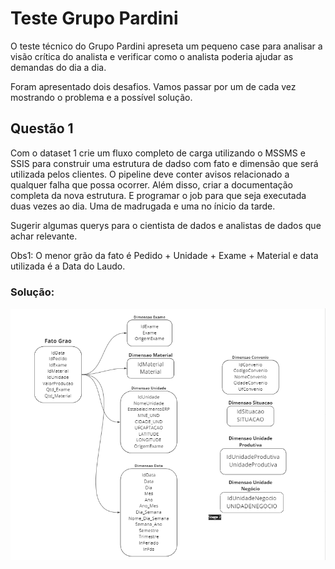 # Teste Grupo Pardini

O teste técnico do Grupo Pardini apreseta um pequeno case para analisar a visão crítica do analista e verificar como o analista poderia ajudar as demandas do dia a dia. 

Foram apresentado dois desafios. Vamos passar por um de cada vez mostrando o problema e a possível solução.

## Questão 1

Com o dataset 1 crie um fluxo completo de carga utilizando o MSSMS e SSIS para construir uma estrutura de dadso com fato e dimensão que será utilizada pelos clientes. O pipeline deve conter avisos relacionado a qualquer falha que possa ocorrer. Além disso, criar a documentação completa da nova estrutura. E programar o job para que seja executada duas vezes ao dia. Uma de madrugada e uma no ínicio da tarde.

Sugerir algumas querys para o cientista de dados e analistas de dados que achar relevante. 

Obs1: O menor grão da fato é Pedido + Unidade + Exame + Material e data utilizada é a Data do Laudo.

### Solução:

![ModeloDados](Modelo_Dados.png)
